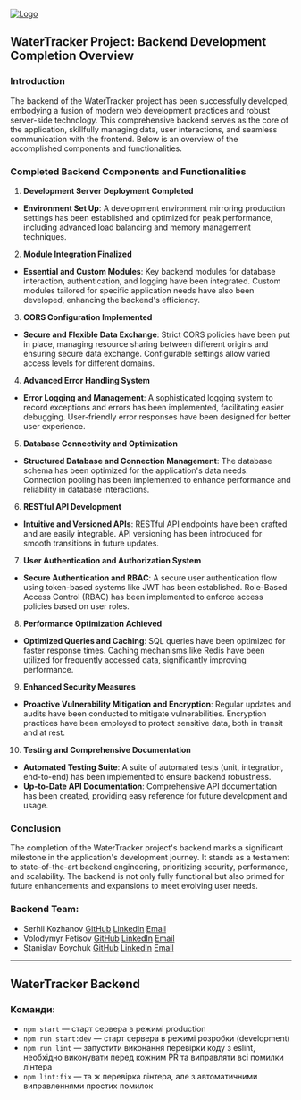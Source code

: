 <a href="${BASE_URL}"><img src="https://yanlozovskyi.github.io/water-tracker/assets/Logo-890d13ba.png" alt="Logo"></a>

## WaterTracker Project: Backend Development Completion Overview

### Introduction

The backend of the WaterTracker project has been successfully developed, embodying a fusion of modern web development practices and robust server-side technology. This comprehensive backend serves as the core of the application, skillfully managing data, user interactions, and seamless communication with the frontend. Below is an overview of the accomplished components and functionalities.

### Completed Backend Components and Functionalities

1. **Development Server Deployment Completed**

- **Environment Set Up**: A development environment mirroring production settings has been established and optimized for peak performance, including advanced load balancing and memory management techniques.

2. **Module Integration Finalized**

- **Essential and Custom Modules**: Key backend modules for database interaction, authentication, and logging have been integrated. Custom modules tailored for specific application needs have also been developed, enhancing the backend's efficiency.

3. **CORS Configuration Implemented**

- **Secure and Flexible Data Exchange**: Strict CORS policies have been put in place, managing resource sharing between different origins and ensuring secure data exchange. Configurable settings allow varied access levels for different domains.

4. **Advanced Error Handling System**

- **Error Logging and Management**: A sophisticated logging system to record exceptions and errors has been implemented, facilitating easier debugging. User-friendly error responses have been designed for better user experience.

5. **Database Connectivity and Optimization**

- **Structured Database and Connection Management**: The database schema has been optimized for the application's data needs. Connection pooling has been implemented to enhance performance and reliability in database interactions.

6. **RESTful API Development**

- **Intuitive and Versioned APIs**: RESTful API endpoints have been crafted and are easily integrable. API versioning has been introduced for smooth transitions in future updates.

7. **User Authentication and Authorization System**

- **Secure Authentication and RBAC**: A secure user authentication flow using token-based systems like JWT has been established. Role-Based Access Control (RBAC) has been implemented to enforce access policies based on user roles.

8. **Performance Optimization Achieved**

- **Optimized Queries and Caching**: SQL queries have been optimized for faster response times. Caching mechanisms like Redis have been utilized for frequently accessed data, significantly improving performance.

9. **Enhanced Security Measures**

- **Proactive Vulnerability Mitigation and Encryption**: Regular updates and audits have been conducted to mitigate vulnerabilities. Encryption practices have been employed to protect sensitive data, both in transit and at rest.

10. **Testing and Comprehensive Documentation**

- **Automated Testing Suite**: A suite of automated tests (unit, integration, end-to-end) has been implemented to ensure backend robustness.
- **Up-to-Date API Documentation**: Comprehensive API documentation has been created, providing easy reference for future development and usage.

### Conclusion

The completion of the WaterTracker project's backend marks a significant milestone in the application's development journey. It stands as a testament to state-of-the-art backend engineering, prioritizing security, performance, and scalability. The backend is not only fully functional but also primed for future enhancements and expansions to meet evolving user needs.

### Backend Team:

- Serhii Kozhanov [GitHub](https://github.com/LIGHT131313) [LinkedIn](https://www.linkedin.com/in/serhii-kozhanov/) [Email](mailto:131313light@gmail.com)
- Volodymyr Fetisov [GitHub](https://github.com/Fetivol) [LinkedIn](https://www.linkedin.com/in/volodymyr-fetisov-7aa069173) [Email](mailto:***)
- Stanislav Boychuk [GitHub](https://github.com/Fasten-belts) [LinkedIn](https://www.linkedin.com/mwlite/in/stanislav-boychuk-577118285/) [Email](mailto:***)

---

## WaterTracker Backend

### Команди:

- `npm start` &mdash; старт сервера в режимі production
- `npm run start:dev` &mdash; старт сервера в режимі розробки (development)
- `npm run lint` &mdash; запустити виконання перевірки коду з eslint, необхідно виконувати перед кожним PR та виправляти всі помилки лінтера
- `npm lint:fix` &mdash; та ж перевірка лінтера, але з автоматичними виправленнями простих помилок
